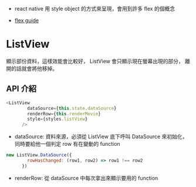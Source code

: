 - react native 用 style object 的方式來呈現，會用到許多 flex 的個概念

- [flex guide](https://css-tricks.com/snippets/css/a-guide-to-flexbox/)

# ListView

顯示部份資料，這樣效能會比較好，
ListView 會只顯示現在螢幕出現的部分，
離開的話就會將他移掉。

## API 介紹

```js
<ListView
        dataSource={this.state.dataSource}
        renderRow={this.renderMovie}
        style={styles.listView}
      />
```

- dataSource: 資料來源，必須從 ListView 底下呼叫 DataSource 來初始化，同時要給他一個判定 row 有在變動的 function

```js
new ListView.DataSource({
        rowHasChanged: (row1, row2) => row1 !== row2 
      })
```

- renderRow: 從 dataSource 中每次拿出來顯示要用的 function

